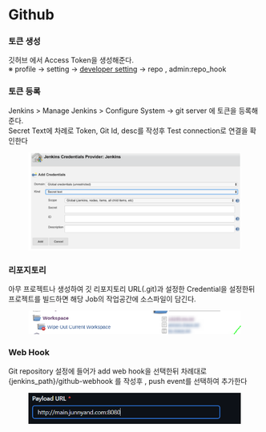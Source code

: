 # Github

### 토큰 생성

깃허브 에서 Access Token을 생성해준다.\
※ profile -> setting -> [developer setting](https://github.com/settings/tokens) -> repo , admin:repo\_hook



### 토큰 등록

Jenkins > Manage Jenkins > Configure System -> git server 에 토큰을 등록해준다.\
Secret Text에 차례로  Token, Git Id, desc를 작성후 Test connection로 연결을 확인한다

<figure><img src="../../../.gitbook/assets/image (11).png" alt=""><figcaption></figcaption></figure>

### 리포지토리

아무 프로젝트나 생성하여 깃 리포지토리 URL(.git)과 설정한 Credential을 설정한뒤\
프로젝트를 빌드하면 해당 Job의 작업공간에 소스파일이 담긴다.

<figure><img src="../../../.gitbook/assets/image (6).png" alt="" width="461"><figcaption></figcaption></figure>



### Web Hook

Git repository 설정에 들어가 add web hook을 선택한뒤 차례대로\
{jenkins\_path}/github-webhook 를 작성후 , push event를 선택하여 추가한다

<figure><img src="../../../.gitbook/assets/image (5).png" alt="" width="466"><figcaption></figcaption></figure>
